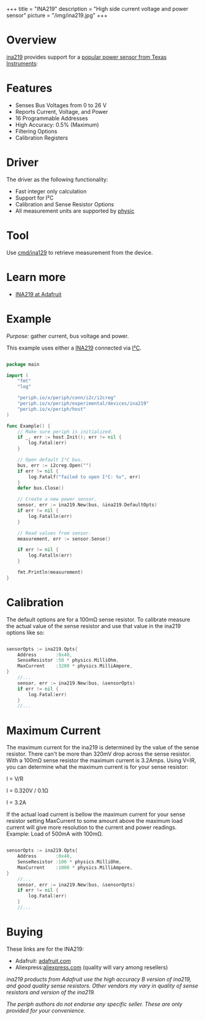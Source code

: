 +++
title = "INA219"
description = "High side current voltage and power sensor"
picture = "/img/ina219.jpg"
+++

# Overview

[ina219](https://periph.io/x/periph/devices/ina219) provides support for a
[popular power sensor from Texas Instruments](http://www.ti.com/product/INA219):

# Features 
* Senses Bus Voltages from 0 to 26 V
* Reports Current, Voltage, and Power
* 16 Programmable Addresses
* High Accuracy: 0.5% (Maximum) 
* Filtering Options
* Calibration Registers


# Driver

The driver as the following functionality:

- Fast integer only calculation
- Support for I²C
- Calibration and Sense Resistor Options
- All measurement units are supported by [physic](https://periph.io/x/periph/conn/physic)

# Tool

Use
[cmd/ina129](https://github.com/google/periph/blob/master/experimental/cmd/ina129/main.go) 
to retrieve measurement from the device.

# Learn more

- [INA219 at Adafruit](https://learn.adafruit.com/adafruit-ina219-current-sensor-breakout?view=all)

# Example

_Purpose:_ gather current, bus voltage and power.

This example uses either a [INA219](https://periph.io/x/periph/experimental/devices/ina219) 
connected via [I²C](https://periph.io/x/periph/conn/i2c).


~~~go

package main

import (
	"fmt"
	"log"

	"periph.io/x/periph/conn/i2c/i2creg"
	"periph.io/x/periph/experimental/devices/ina219"
	"periph.io/x/periph/host"
)

func Example() {
	// Make sure periph is initialized.
	if _, err := host.Init(); err != nil {
		log.Fatal(err)
	}

	// Open default I²C bus.
	bus, err := i2creg.Open("")
	if err != nil {
		log.Fatalf("failed to open I²C: %v", err)
	}
	defer bus.Close()

	// Create a new power sensor.
	sensor, err := ina219.New(bus, &ina219.DefaultOpts)
	if err != nil {
		log.Fatalln(err)
	}

	// Read values from sensor.
	measurement, err := sensor.Sense()

	if err != nil {
		log.Fatalln(err)
	}

	fmt.Println(measurement)
}

~~~

# Calibration
The default options are for a 100mΩ sense resistor. To calibrate measure the 
actual value of the sense resistor and use that value in the ina219 options like
 so:

~~~go

sensorOpts := ina219.Opts{
    Address       :0x40,
    SenseResistor :50 * physics.MilliOhm,
    MaxCurrent    :3200 * physics.MilliAmpere,
}
    //...
    sensor, err := ina219.New(bus, &sensorOpts)
    if err != nil {
        log.Fatal(err)
    }
    //...
~~~


# Maximum Current
The maximum current for the ina219 is determined by the value of the sense 
resistor. There can't be more than 320mV drop across the sense resistor. With a
100mΩ sense resistor the maximum current is 3.2Amps. Using V=IR, you can 
determine what the maximum current is for your sense resistor: 

   I = V/R

   I = 0.320V / 0.1Ω

   I = 3.2A

If the actual load current is bellow the maximum current for your sense resistor 
setting MaxCurrent to some amount above the maximum load current will give more 
resolution to the current and power readings. Example: Load of 500mA with 100mΩ.

~~~go

sensorOpts := ina219.Opts{
    Address       :0x40,
    SenseResistor :100 * physics.MilliOhm,
    MaxCurrent    :1000 * physics.MilliAmpere,
}
    //...
    sensor, err := ina219.New(bus, &sensorOpts)
    if err != nil {
        log.Fatal(err)
    }
    //...
~~~

# Buying

These links are for the INA219:

- Adafruit: [adafruit.com](https://www.adafruit.com/product/904)
- Aliexpress:[aliexpress.com](https://www.aliexpress.com/wholesale?SearchText=ina219)
  (quality will vary among resellers)

_ina219 products from Adafruit use the high accuracy B version of ina219, 
and good quality sense resistors. Other vendors my vary in quality of sense 
resistors and version of the ina219._

_The periph authors do not endorse any specific seller. These are only provided
for your convenience._